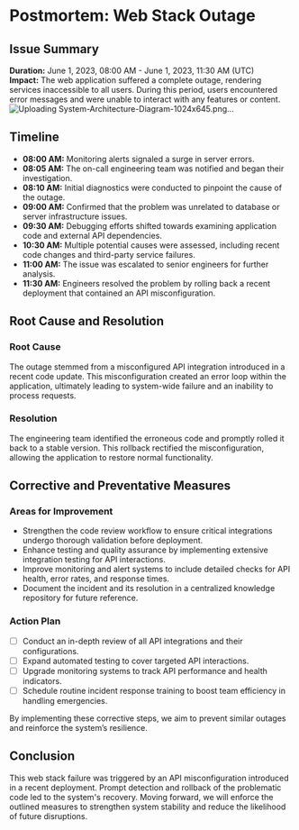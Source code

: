# Postmortem: Web Stack Outage

## Issue Summary
**Duration:** June 1, 2023, 08:00 AM - June 1, 2023, 11:30 AM (UTC)  
**Impact:** The web application suffered a complete outage, rendering services inaccessible to all users. During this period, users encountered error messages and were unable to interact with any features or content.
![Uploading System-Architecture-Diagram-1024x645.png…]()
## Timeline
- **08:00 AM:** Monitoring alerts signaled a surge in server errors.
- **08:05 AM:** The on-call engineering team was notified and began their investigation.
- **08:10 AM:** Initial diagnostics were conducted to pinpoint the cause of the outage.
- **09:00 AM:** Confirmed that the problem was unrelated to database or server infrastructure issues.
- **09:30 AM:** Debugging efforts shifted towards examining application code and external API dependencies.
- **10:30 AM:** Multiple potential causes were assessed, including recent code changes and third-party service failures.
- **11:00 AM:** The issue was escalated to senior engineers for further analysis.
- **11:30 AM:** Engineers resolved the problem by rolling back a recent deployment that contained an API misconfiguration.

## Root Cause and Resolution
### Root Cause
The outage stemmed from a misconfigured API integration introduced in a recent code update. This misconfiguration created an error loop within the application, ultimately leading to system-wide failure and an inability to process requests.


### Resolution
The engineering team identified the erroneous code and promptly rolled it back to a stable version. This rollback rectified the misconfiguration, allowing the application to restore normal functionality.

## Corrective and Preventative Measures
### Areas for Improvement
- Strengthen the code review workflow to ensure critical integrations undergo thorough validation before deployment.
- Enhance testing and quality assurance by implementing extensive integration testing for API interactions.
- Improve monitoring and alert systems to include detailed checks for API health, error rates, and response times.
- Document the incident and its resolution in a centralized knowledge repository for future reference.

### Action Plan
- [ ] Conduct an in-depth review of all API integrations and their configurations.
- [ ] Expand automated testing to cover targeted API interactions.
- [ ] Upgrade monitoring systems to track API performance and health indicators.
- [ ] Schedule routine incident response training to boost team efficiency in handling emergencies.

By implementing these corrective steps, we aim to prevent similar outages and reinforce the system’s resilience.

## Conclusion
This web stack failure was triggered by an API misconfiguration introduced in a recent deployment. Prompt detection and rollback of the problematic code led to the system's recovery. Moving forward, we will enforce the outlined measures to strengthen system stability and reduce the likelihood of future disruptions.

